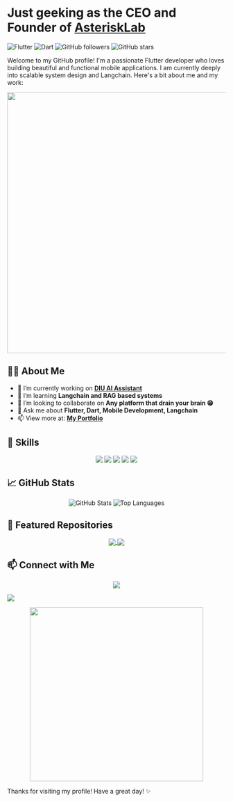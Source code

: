 # Just geeking as the CEO and Founder of **[AsteriskLab](https://asterisklab.co/)**

![Flutter](https://img.shields.io/badge/Flutter-Framework-blue?logo=flutter) 
![Dart](https://img.shields.io/badge/Dart-Language-blue?logo=dart)
![GitHub followers](https://img.shields.io/github/followers/username?style=social)
![GitHub stars](https://img.shields.io/github/stars/username?style=social)

Welcome to my GitHub profile! I'm a passionate Flutter developer who loves building beautiful and functional mobile applications. I am currently deeply into scalable system design and Langchain. Here's a bit about me and my work:

<p align="center">
  <img src="https://media.giphy.com/media/ZVik7pBtu9dNS/giphy.gif" width="600" />
</p>

## 🧑‍💻 About Me

- 🔭 I’m currently working on **[DIU AI Assistant](https://github.com/Sabir-Islam-Khan/diu_smart_bot)**
- 🌱 I’m learning **Langchain and RAG based systems**
- 👯 I’m looking to collaborate on **Any platform that drain your brain 😁**
- 💬 Ask me about **Flutter, Dart, Mobile Development, Langchain**
- 📫 View more at: **[My Portfolio](https://sabirislam.me/)**

## 🚀 Skills

<p align="center">
  <img src="https://img.shields.io/badge/Flutter-Framework-blue?logo=flutter" />
  <img src="https://img.shields.io/badge/Dart-Language-blue?logo=dart" />
  <img src="https://img.shields.io/badge/Firebase-Platform-orange?logo=firebase" />
  <img src="https://img.shields.io/badge/RESTful_APIs-Development-green" />
  <img src="https://img.shields.io/badge/CI/CD-Automation-yellowgreen" />
</p>

## 📈 GitHub Stats

<p align="center">
<img src="https://github-readme-stats.vercel.app/api?username=Sabir-Islam-Khan&show_icons=true&theme=radical&custom_title=My%20GitHub%20Stats%20%E2%9A%A1&hide_border=true&line_height=24&bg_color=00000000&title_color=ffffff&text_color=ffffff&icon_color=ff0000&hide=prs,issues,contribs&count_private=true&include_all_commits=true&hide_rank=true" alt="GitHub Stats" />




  <img src="https://github-readme-stats.vercel.app/api/top-langs/?username=Sabir-Islam-Khan&layout=compact&theme=radical" alt="Top Languages" />
</p>

## 📂 Featured Repositories

<p align="center">
  <a href="https://github.com/Sabir-Islam-Khan/diu_smart_bot">
    <img align="center" src="https://github-readme-stats.vercel.app/api/pin/?username=your-username&repo=repo1&theme=radical" />
  </a>
  <a href="https://github.com/Sabir-Islam-Khan/ai_caption_gen">
    <img align="center" src="https://github-readme-stats.vercel.app/api/pin/?username=your-username&repo=repo2&theme=radical" />
  </a>
</p>


## 📫 Connect with Me

<p align="center">
  <a href="https://linkedin.com/in/sabir-islam-khan-b750aa146"><img src="https://img.shields.io/badge/LinkedIn-Connect-blue?logo=linkedin" /></a>
  
  <a href="mailto:sabir.islam14@gmail.com"><img src="https://img.shields.io/badge/Email-Send%20Mail-red?logo=gmail" /></a>
</p>

<p align="center">
  <img src="https://media.giphy.com/media/l0MYt5jPR6QX5pnqM/giphy.gif" width="400" />
</p>

Thanks for visiting my profile! Have a great day! ✨
